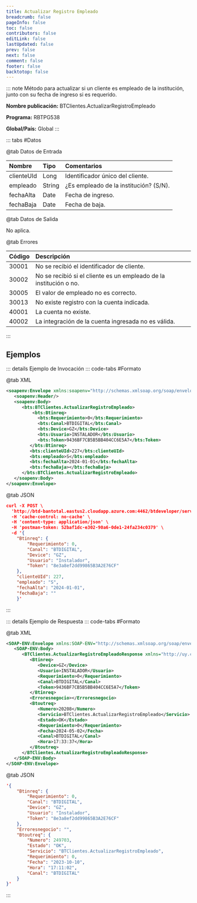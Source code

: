 ```yaml
---
title: Actualizar Registro Empleado
breadcrumb: false
pageInfo: false
toc: false
contributors: false
editLink: false
lastUpdated: false
prev: false
next: false
comment: false
footer: false
backtotop: false
---
```


<!-- ABRE DATOS DEL MÉTODO -->
::: note Método para actualizar si un cliente es empleado de la institución, junto con su fecha de ingreso si es requerido.

**Nombre publicación:** BTClientes.ActualizarRegistroEmpleado

**Programa:** RBTPG538

**Global/País:** Global
:::
<!-- CIERRA DATOS DEL MÉTODO -->

<!-- ABRE TABLA DE DATOS -->
::: tabs #Datos 

@tab Datos de Entrada

Nombre | Tipo | Comentarios
:--------- | :--------- | :---------
clienteUId | Long | Identificador único del cliente.
empleado | String | ¿Es empleado de la institución? (S/N).
fechaAlta | Date | Fecha de ingreso.
fechaBaja | Date | Fecha de baja.

@tab Datos de Salida

No aplica.

@tab Errores

Código | Descripción
:--------- | :-----------
30001 | No se recibió el identificador de cliente.
30002 | No se recibió si el cliente es un empleado de la institución o no.
30005 | El valor de empleado no es correcto.
30013 | No existe registro con la cuenta indicada.
40001 | La cuenta no existe.
40002 | La integración de la cuenta ingresada no es válida.
::: 
<!-- CIERRA TABLA DE DATOS -->

## **Ejemplos**

<!-- ABRE EJEMPLO DE INVOCACIÓN -->
::: details Ejemplo de Invocación 
::: code-tabs #Formato

@tab XML
```xml
<soapenv:Envelope xmlns:soapenv="http://schemas.xmlsoap.org/soap/envelope/" xmlns:bts="http://uy.com.dlya.bantotal/BTSOA/">
   <soapenv:Header/>
   <soapenv:Body>
      <bts:BTClientes.ActualizarRegistroEmpleado>
          <bts:Btinreq>
            <bts:Requerimiento>0</bts:Requerimiento>
            <bts:Canal>BTDIGITAL</bts:Canal>
            <bts:Device>GZ</bts:Device>
            <bts:Usuario>INSTALADOR</bts:Usuario>
            <bts:Token>9436BF7CB5B5BB404CC6E5A7</bts:Token>
         </bts:Btinreq>
         <bts:clienteUId>227</bts:clienteUId>
         <bts:empleado>S</bts:empleado>
         <bts:fechaAlta>2024-01-01</bts:fechaAlta>
         <bts:fechaBaja></bts:fechaBaja>
      </bts:BTClientes.ActualizarRegistroEmpleado>
   </soapenv:Body>
</soapenv:Envelope>
```

@tab JSON
```json
curl -X POST \
  'http://btd-bantotal.eastus2.cloudapp.azure.com:4462/btdeveloper/servlet/com.dlya.bantotal.odwsbt_BTClientes?ActualizarRegistroEmpleado' \
  -H 'cache-control: no-cache' \
  -H 'content-type: application/json' \
  -H 'postman-token: 52baf1dc-e302-90a6-0de1-24fa234c0379' \
  -d '{
	"Btinreq": {
        "Requerimiento": 0,
        "Canal": "BTDIGITAL",
        "Device": "GZ",
        "Usuario": "Instalador",
        "Token": "8e3a8ef2dd99865B3A2E76CF"
    },
    "clienteUId": 227,
    "empleado": "S",
    "fechaAlta": "2024-01-01",
    "fechaBaja": ""
    }'
```
:::
<!-- CIERRA EJEMPLO DE INVOCACIÓN -->

<!-- ABRE EJEMPLO DE RESPUESTA -->
::: details Ejemplo de Respuesta 
::: code-tabs #Formato

@tab XML
```xml
<SOAP-ENV:Envelope xmlns:SOAP-ENV="http://schemas.xmlsoap.org/soap/envelope/" xmlns:xsd="http://www.w3.org/2001/XMLSchema" xmlns:SOAP-ENC="http://schemas.xmlsoap.org/soap/encoding/" xmlns:xsi="http://www.w3.org/2001/XMLSchema-instance">
   <SOAP-ENV:Body>
      <BTClientes.ActualizarRegistroEmpleadoResponse xmlns="http://uy.com.dlya.bantotal/BTSOA/">
         <Btinreq>
            <Device>GZ</Device>
            <Usuario>INSTALADOR</Usuario>
            <Requerimiento>0</Requerimiento>
            <Canal>BTDIGITAL</Canal>
            <Token>9436BF7CB5B5BB404CC6E5A7</Token>
         </Btinreq>
         <Erroresnegocio></Erroresnegocio>
         <Btoutreq>
            <Numero>20208</Numero>
            <Servicio>BTClientes.ActualizarRegistroEmpleado</Servicio>
            <Estado>OK</Estado>
            <Requerimiento>0</Requerimiento>
            <Fecha>2024-05-02</Fecha>
            <Canal>BTDIGITAL</Canal>
            <Hora>17:33:37</Hora>
         </Btoutreq>
      </BTClientes.ActualizarRegistroEmpleadoResponse>
   </SOAP-ENV:Body>
</SOAP-ENV:Envelope>
```

@tab JSON
```json
'{
	"Btinreq": {
        "Requerimiento": 0,
        "Canal": "BTDIGITAL",
        "Device": "GZ",
        "Usuario": "Instalador",
        "Token": "8e3a8ef2dd99865B3A2E76CF"
    },
    "Erroresnegocio": "",
    "Btoutreq": {
        "Numero": 249703,
        "Estado": "OK",
        "Servicio": "BTClientes.ActualizarRegistroEmpleado",
        "Requerimiento": 0,
        "Fecha": "2023-10-10",
        "Hora": "17:11:02",
        "Canal": "BTDIGITAL"
    }
}'
```
::: 
<!-- CIERRA EJEMPLO DE RESPUESTA -->